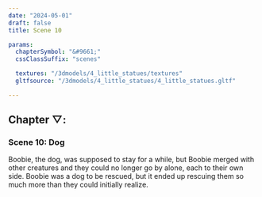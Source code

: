 ```yaml
---
date: "2024-05-01"
draft: false
title: Scene 10

params:
  chapterSymbol: "&#9661;"
  cssClassSuffix: "scenes"

  textures: "/3dmodels/4_little_statues/textures"
  gltfsource: "/3dmodels/4_little_statues/4_little_statues.gltf"

---
```

## Chapter &#9661;:
### Scene 10: Dog
<canvas id="c"></canvas>

Boobie, the dog, was supposed to stay for a while, but Boobie merged with other creatures and they could no longer go by alone, each to their own side. Boobie was a dog to be rescued, but it ended up rescuing them so much more than they could initially realize.
